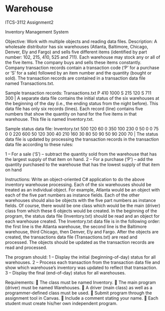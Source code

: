 # Warehouse
ITCS-3112 Assignment2

Inventory Management System

Objective:
Work with multiple objects and reading data files.
Description: A wholesale distributor has six warehouses (Atlanta,
Baltimore, Chicago, Denver, Ely and Fargo) and sells five different items
(identified by part number: 102, 215, 410, 525 and 711). Each warehouse
may stock any or all of the five items. The company buys and sells these items constantly. Company
transaction records contain a transaction code (‘P’ for a purchase or ‘S’ for a sale) followed by an item number
and the quantity (bought or sold).
The transaction records are contained in a transaction data file named Transactions.txt.

Sample transaction records: Transactions.txt
P 410 1000
S 215 120
S 711 300
|
A separate data file contains the initial status of the six warehouses at the beginning of the day (i.e., the ending
status from the night before). This data file has only six records (lines). Each record (line) contains five
numbers that show the quantity on hand for the five items in that warehouse. This file is named Inventory.txt.

Sample status data file: Inventory.txt
500 120 60 0 350
100 230 0 50 0
0 75 0 0 220
600 50 120 300 40
210 160 30 80 50
90 50 90 200 70
|
The status data file is updated by processing the transaction records in the transaction data file according to
these rules:

 1 – For a sale (‘S’) – subtract the quantity sold from the warehouse that
has the largest supply of that item on hand.
 2 – For a purchase (‘P’) – add the quantity purchased to the warehouse
that has the lowest supply of that item on hand

Instructions:
Write an object-oriented C# application to do the above inventory warehouse processing. Each of the six
warehouses should be treated as an individual object. For example, Atlanta would be an object with each of
the five part numbers as instance fields. Each of the other warehouses should also be objects with the five part
numbers as instance fields. Of course, there would be one class which would be the main (driver) class from
which these 6 objects would be created.
In the beginning of the program, the status data file (Inventory.txt) should be read and an object for each
warehouse created. The Inventory.txt data file is in the following order: the first line is the Atlanta warehouse,
the second line is the Baltimore warehouse, third Chicago, then Denver, Ely and Fargo. After the objects are
created, the transactions data file (Transactions.txt) are read and processed.
The objects should be updated as the transaction records are read and processed.

The program should:
 1 – Display the initial (beginning-of-day) status for all warehouses.
 2 – Process each transaction from the transaction data file and show which
warehouse’s inventory was updated to reflect that transaction.
 3 – Display the final (end-of-day) status for all warehouses.
 
Requirements:
 The class must be named Inventory.
 The main program (driver) must be named Warehouses.
 A driver (main class) as well as a programmer-defined class must be used.
 Submit program through the assignment tool in Canvas.
 Include a comment stating your name.
 Each student must create his/her own independent program.
